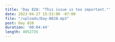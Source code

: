```yaml
---
title: 'Day 828: "This issue is too important."'
date: 2023-04-27 15:53:00 -07:00
file: "/uploads/Day-B828.mp3"
post: Day 828
duration: '00:04:44'
length: 4052735
---
```


